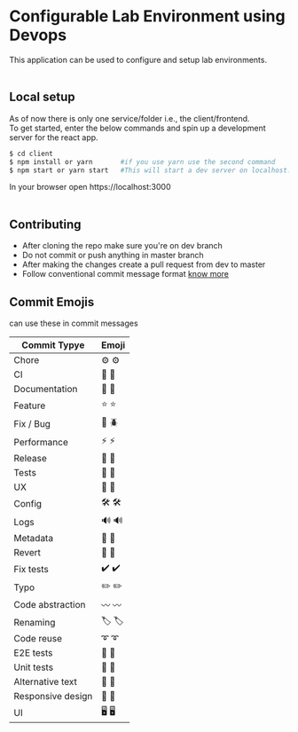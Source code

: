 # Configurable Lab Environment using Devops

This application can be used to configure and setup lab environments.  
<br />

## Local setup
As of now there is only one service/folder i.e., the client/frontend.  
To get started, enter the below commands and spin up a development server for the react app.
```zsh
$ cd client
$ npm install or yarn       #if you use yarn use the second command
$ npm start or yarn start   #This will start a dev server on localhost:3000
```
In your browser open https://localhost:3000  
<br />

## Contributing
+ After cloning the repo make sure you're on dev branch
+ Do not commit or push anything in master branch
+ After making the changes create a pull request from dev to master
+ Follow conventional commit message format [know more](https://commitlint.js.org/#/)

## Commit Emojis
can use these in commit messages  

| Commit Typye      |  Emoji                      |
|-------------------|-----------------------------|
| Chore             | ⚙️ :gear:                   |
| CI                | 🚀 :rocket:                 |
| Documentation     | 📝 :memo:                   |
| Feature           | ⭐ :star:                   |
| Fix / Bug         | 🐞 :beetle:                 |
| Performance       | ⚡️ :zap:                    |
| Release           | 🔖 :bookmark:               |
| Tests             | 🧪 :test_tube:              |
| UX                | 🚸 :children_crossing:      |
| Config            | 🛠️ :hammer_and_wrench:      |
| Logs              | 🔊 :loud_sound:             |
| Metadata          | 📖 :open_book:              |
| Revert            | 🦔 :hedgehog:               |
| Fix tests         | ✔️ :heavy_check_mark:       |
| Typo              | ✏️ :pencil2:                |
| Code abstraction  | 〰️ :wavy_dash:              |
| Renaming          | 🏷️ :label:                  |
| Code reuse        | ➰ :curly_loop:             |
| E2E tests         | 🎢 :roller_coaster:         |
| Unit tests        | 🚦 :vertical_traffic_light: | 
| Alternative text  | 💬 :speech_balloon:         |
| Responsive design | 📲 :calling:                |
| UI                | 🖥️ :desktop_computer:       |